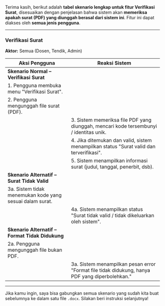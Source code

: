 Terima kasih, berikut adalah **tabel skenario lengkap untuk fitur Verifikasi Surat**, disesuaikan dengan penjelasan bahwa sistem akan **memeriksa apakah surat (PDF) yang diunggah berasal dari sistem ini**. Fitur ini dapat diakses oleh **semua jenis pengguna**.

---

### **Verifikasi Surat**

**Aktor:** Semua (Dosen, Tendik, Admin)

| **Aksi Pengguna**                                        | **Reaksi Sistem**                                                                              |
| -------------------------------------------------------- | ---------------------------------------------------------------------------------------------- |
| **Skenario Normal – Verifikasi Surat**                   |                                                                                                |
| 1. Pengguna membuka menu "Verifikasi Surat".             |                                                                                                |
| 2. Pengguna mengunggah file surat (PDF).                 |                                                                                                |
|                                                          | 3. Sistem memeriksa file PDF yang diunggah, mencari kode tersembunyi / identitas unik.         |
|                                                          | 4. Jika ditemukan dan valid, sistem menampilkan status "Surat valid dan terverifikasi".        |
|                                                          | 5. Sistem menampilkan informasi surat (judul, tanggal, penerbit, dsb).                         |
| **Skenario Alternatif – Surat Tidak Valid**              |                                                                                                |
| 3a. Sistem tidak menemukan kode yang sesuai dalam surat. |                                                                                                |
|                                                          | 4a. Sistem menampilkan status "Surat tidak valid / tidak dikeluarkan oleh sistem".             |
| **Skenario Alternatif – Format Tidak Didukung**          |                                                                                                |
| 2a. Pengguna mengunggah file bukan PDF.                  |                                                                                                |
|                                                          | 3a. Sistem menampilkan pesan error "Format file tidak didukung, hanya PDF yang diperbolehkan." |

---

Jika kamu ingin, saya bisa gabungkan semua skenario yang sudah kita buat sebelumnya ke dalam satu file `.docx`. Silakan beri instruksi selanjutnya!
